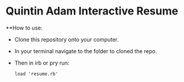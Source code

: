 Quintin Adam Interactive Resume
=========

**How to use:

  - Clone this repository onto your computer.
  - In your terminal navigate to the folder to cloned the repo.
  - Then in irb or pry run: 

    ```
    load 'resume.rb'
    ``` 